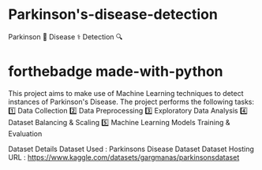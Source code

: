 # Parkinson's-disease-detection
Parkinson 🧠 Disease ⚕️ Detection 🔍
# forthebadge made-with-python
This project aims to make use of Machine Learning techniques to detect instances of Parkinson's Disease. The project performs the following tasks:
1️⃣ Data Collection
2️⃣ Data Preprocessing
3️⃣ Exploratory Data Analysis
4️⃣ Dataset Balancing & Scaling
5️⃣ Machine Learning Models Training & Evaluation

Dataset Details
Dataset Used : Parkinsons Disease Dataset
Dataset Hosting URL : https://www.kaggle.com/datasets/gargmanas/parkinsonsdataset
